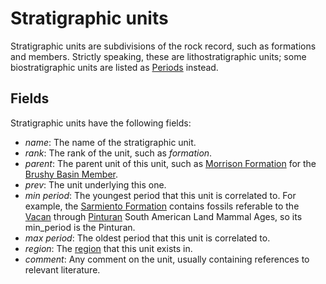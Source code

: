 # Stratigraphic units

Stratigraphic units are subdivisions of the rock record, such as formations and members.
Strictly speaking, these are lithostratigraphic units; some biostratigraphic units are
listed as [Periods](/docs/period) instead.

## Fields

Stratigraphic units have the following fields:

- _name_: The name of the stratigraphic unit.
- _rank_: The rank of the unit, such as _formation_.
- _parent_: The parent unit of this unit, such as
  [Morrison Formation](/s/Morrison_Formation) for the
  [Brushy Basin Member](/s/Brushy_Basin_Member).
- _prev_: The unit underlying this one.
- _min period_: The youngest period that this unit is correlated to. For example, the
  [Sarmiento Formation](/s/Sarmiento_Formation) contains fossils referable to the
  [Vacan](/p/Vacan) through [Pinturan](/p/Pinturan) South American Land Mammal Ages, so
  its min_period is the Pinturan.
- _max period_: The oldest period that this unit is correlated to.
- _region_: The [region](region) that this unit exists in.
- _comment_: Any comment on the unit, usually containing references to relevant
  literature.
